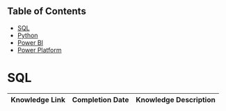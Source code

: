 ## Table of Contents
- [SQL](#SQL)
- [Python](#Python)
- [Power BI](#Power-BI)
- [Power Platform](#Power-Platform)

# SQL
| Knowledge Link | Completion Date | Knowledge Description | 
|---|---|---|

